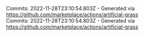 Commits: 2022-11-28T23:10:54.803Z - Generated via https://github.com/marketplace/actions/artificial-grass
<br>
Commits: 2022-11-28T23:10:54.803Z - Generated via https://github.com/marketplace/actions/artificial-grass
<br>
